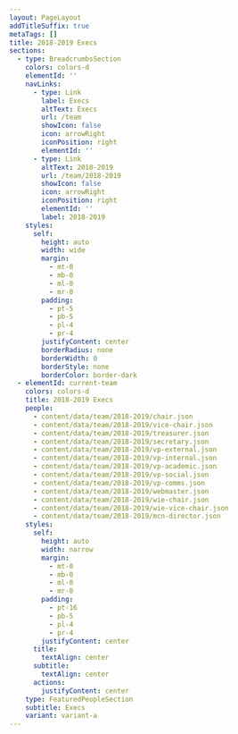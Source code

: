 ```yaml
---
layout: PageLayout
addTitleSuffix: true
metaTags: []
title: 2018-2019 Execs
sections:
  - type: BreadcrumbsSection
    colors: colors-d
    elementId: ''
    navLinks:
      - type: Link
        label: Execs
        altText: Execs
        url: /team
        showIcon: false
        icon: arrowRight
        iconPosition: right
        elementId: ''
      - type: Link
        altText: 2018-2019
        url: /team/2018-2019
        showIcon: false
        icon: arrowRight
        iconPosition: right
        elementId: ''
        label: 2018-2019
    styles:
      self:
        height: auto
        width: wide
        margin:
          - mt-0
          - mb-0
          - ml-0
          - mr-0
        padding:
          - pt-5
          - pb-5
          - pl-4
          - pr-4
        justifyContent: center
        borderRadius: none
        borderWidth: 0
        borderStyle: none
        borderColor: border-dark
  - elementId: current-team
    colors: colors-d
    title: 2018-2019 Execs
    people:
      - content/data/team/2018-2019/chair.json
      - content/data/team/2018-2019/vice-chair.json
      - content/data/team/2018-2019/treasurer.json
      - content/data/team/2018-2019/secretary.json
      - content/data/team/2018-2019/vp-external.json
      - content/data/team/2018-2019/vp-internal.json
      - content/data/team/2018-2019/vp-academic.json
      - content/data/team/2018-2019/vp-social.json
      - content/data/team/2018-2019/vp-comms.json
      - content/data/team/2018-2019/webmaster.json
      - content/data/team/2018-2019/wie-chair.json
      - content/data/team/2018-2019/wie-vice-chair.json
      - content/data/team/2018-2019/mcn-director.json
    styles:
      self:
        height: auto
        width: narrow
        margin:
          - mt-0
          - mb-0
          - ml-0
          - mr-0
        padding:
          - pt-16
          - pb-5
          - pl-4
          - pr-4
        justifyContent: center
      title:
        textAlign: center
      subtitle:
        textAlign: center
      actions:
        justifyContent: center
    type: FeaturedPeopleSection
    subtitle: Execs
    variant: variant-a
---
```

